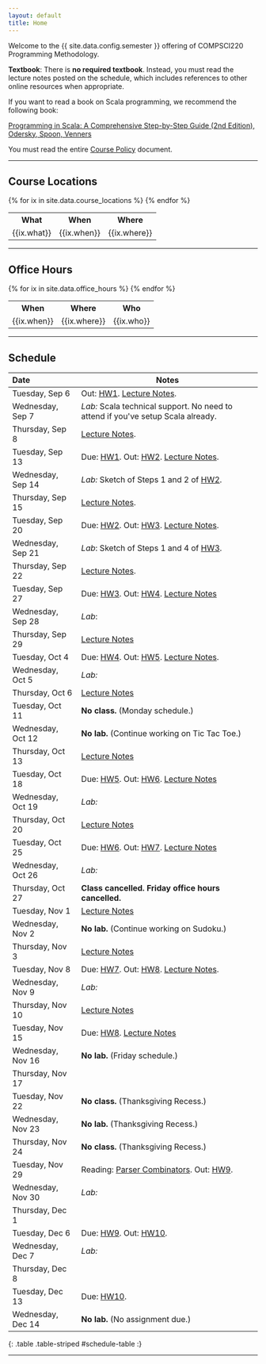```yaml
---
layout: default
title: Home
---
```


Welcome to the {{ site.data.config.semester }} offering of COMPSCI220 Programming Methodology.

**Textbook**: There is **no required textbook**. Instead, you must read the
lecture notes posted on the schedule, which includes references to other online
resources when appropriate.

If you want to read a book on Scala programming, we recommend the following book:

[Programming in Scala: A Comprehensive Step-by-Step Guide (2nd Edition), Odersky, Spoon, Venners][textbook]

You must read the entire [Course Policy] document.

***

## Course Locations

<table class="table table-striped">
<tr>
  <th>What</th>
  <th>When</th>
  <th>Where</th>
</tr>
{% for ix in site.data.course_locations %}
<tr>
  <td>{{ix.what}} </td>
  <td>{{ix.when}}</td>
  <td>{{ix.where}}</td>
</tr>
{% endfor %}
</table>

***

## Office Hours

<table class="table table-striped">
<tr>
  <th>When</th>
  <th>Where</th>
  <th>Who</th>
</tr>
{% for ix in site.data.office_hours %}
<tr>
  <td>{{ix.when}} </td>
  <td>{{ix.where}}</td>
  <td>{{ix.who}}</td>
</tr>
{% endfor %}
</table>

***

## Schedule

<!-- NOTE(rachit): The date should be in the format Weekday, Month (first three
letters) Day. The default layout expects this format in the schedule table. -->

| Date| Notes|
|:--|--|
| Tuesday, Sep 6    | Out: [HW1]. [Lecture Notes](../reading/lecture1.pdf).                                           |
| Wednesday, Sep 7  | *Lab:* Scala technical support. No need to attend if you've setup Scala already.                |
| Thursday, Sep 8   | [Lecture Notes](../reading/lecture2.pdf).                                                       |
| Tuesday, Sep 13   | Due: [HW1]. Out: [HW2]. [Lecture Notes](../reading/lecture3.pdf).                               |
| Wednesday, Sep 14 | *Lab:* Sketch of Steps 1 and 2 of [HW2].                                                        |
| Thursday, Sep 15  | [Lecture Notes](../reading/lecture4.pdf).                                                       |
| Tuesday, Sep 20   | Due: [HW2]. Out: [HW3]. [Lecture Notes](../reading/lecture5.pdf).                               |
| Wednesday, Sep 21 | *Lab*: Sketch of Steps 1 and 4 of [HW3].                                                        |
| Thursday, Sep 22  | [Lecture Notes](../reading/lecture6.pdf).                                                       |
| Tuesday, Sep 27   | Due: [HW3]. Out: [HW4]. [Lecture Notes](../reading/gc.pdf)                                      |
| Wednesday, Sep 28 | *Lab*:                                                                                          |
| Thursday, Sep 29  | [Lecture Notes](../reading/lecture8.pdf)                                                        |
| Tuesday, Oct 4    | Due: [HW4]. Out: [HW5]. [Lecture Notes](../reading/lecture9.pdf).                               |
| Wednesday, Oct 5  | *Lab:*                                                                                          |
| Thursday, Oct 6   | [Lecture Notes](../reading/lecture10.pdf)                                                       |
| Tuesday, Oct 11   | **No class.** (Monday schedule.)                                                                |
| Wednesday, Oct 12 | **No lab.** (Continue working on Tic Tac Toe.)                                                  |
| Thursday, Oct 13  | [Lecture Notes](../reading/lecture11.pdf)                                                       |
| Tuesday, Oct 18   | Due: [HW5]. Out: [HW6]. [Lecture Notes](../reading/lecture12.pdf)                               |
| Wednesday, Oct 19 | *Lab:*                                                                                          |
| Thursday, Oct 20  | [Lecture Notes](../reading/lecture13.pdf)                                                       |
| Tuesday, Oct 25   | Due: [HW6]. Out: [HW7]. [Lecture Notes](../reading/lecture14.pdf)                               |
| Wednesday, Oct 26 | *Lab:*                                                                                          |
| Thursday, Oct 27  | **Class cancelled. Friday office hours cancelled.**                                             |
| Tuesday, Nov 1    | [Lecture Notes](../reading/lecture16.pdf)                                                       |
| Wednesday, Nov 2  | **No lab.** (Continue working on Sudoku.)                                                       |
| Thursday, Nov 3   | [Lecture Notes](../reading/lecture17.pdf)                                                       |
| Tuesday, Nov 8    | Due: [HW7]. Out: [HW8]. [Lecture Notes](../reading/lecture18.pdf).                              |
| Wednesday, Nov 9  | *Lab:*                                                                                          |
| Thursday, Nov 10  | [Lecture Notes](../reading/lecture19.pdf)                                                       |
| Tuesday, Nov 15   | Due: [HW8]. [Lecture Notes](../reading/lecture20.pdf)                                           |
| Wednesday, Nov 16 | **No lab.** (Friday schedule.)                                                                  |
| Thursday, Nov 17  |                                                                                                 |
| Tuesday, Nov 22   | **No class.** (Thanksgiving Recess.)                                                            |
| Wednesday, Nov 23 | **No lab.** (Thanksgiving Recess.)                                                              |
| Thursday, Nov 24  | **No class.** (Thanksgiving Recess.)                                                            |
| Tuesday, Nov 29   | Reading: [Parser Combinators]. Out: [HW9].                                                      |
| Wednesday, Nov 30 | *Lab:*                                                                                          |
| Thursday, Dec 1   |                                                                                                 |
| Tuesday, Dec 6    | Due: [HW9]. Out: [HW10].                                                                        |
| Wednesday, Dec 7  | *Lab:*                                                                                          |
| Thursday, Dec 8   |                                                                                                 |
| Tuesday, Dec 13   | Due: [HW10].                                                                                    |
| Wednesday, Dec 14 | **No lab.** (No assignment due.)                                                                |
{: .table .table-striped #schedule-table :}
***

[HW1]: ../hw/hw1.pdf
[HW2]: ../hw/hw2.pdf
[HW3]: ../hw/hw3.pdf
[HW4]: ../hw/hw4.pdf
[HW5]: ../hw/hw5.pdf
[HW6]: ../hw/hw6.pdf
[HW7]: ../hw/hw7.pdf
[HW8]: ../hw/hw8.pdf
[HW9]: ../hw/hw9.pdf
[HW10]: ../hw/hw10.pdf

[Parser Combinators]: http://www.artima.com/pins1ed/combinator-parsing.html
[Java Regular Expressions]: http://docs.oracle.com/javase/7/docs/api/java/util/regex/Pattern.html
[Scala Regular Expressions]: http://www.scala-lang.org/api/current/index.html#scala.util.matching.Regex
[Course Policy]: ../policies
[textbook]: http://www.amazon.com/Programming-Scala-Comprehensive-Step-Step/dp/0981531644
